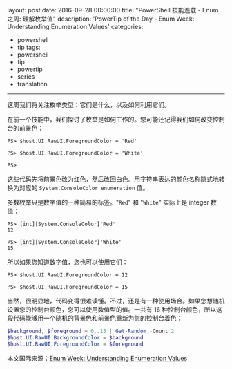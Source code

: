 ﻿layout: post
date: 2016-09-28 00:00:00
title: "PowerShell 技能连载 - Enum 之周: 理解枚举值"
description: 'PowerTip of the Day - Enum Week: Understanding Enumeration Values'
categories:
- powershell
- tip
tags:
- powershell
- tip
- powertip
- series
- translation
---
这周我们将关注枚举类型：它们是什么，以及如何利用它们。

在前一个技能中，我们探讨了枚举是如何工作的。您可能还记得我们如何改变控制台的前景色：

```shell
PS> $host.UI.RawUI.ForegroundColor = 'Red'

PS> $host.UI.RawUI.ForegroundColor = 'White'

PS>
```

这些代码先将前景色改为红色，然后改回白色。用字符串表达的颜色名称隐式地转换为对应的 `System.ConsoleColor enumeration` 值。

多数枚举只是数字值的一种简易的标签。"`Red`" 和 "`White`" 实际上是 integer 数值：

```shell
PS> [int][System.ConsoleColor]'Red'
12

PS> [int][System.ConsoleColor]'White'
15
```

所以如果您知道数字值，您也可以使用它们：

```shell
PS> $host.UI.RawUI.ForegroundColor = 12

PS> $host.UI.RawUI.ForegroundColor = 15
```

当然，很明显地，代码变得很难读懂。不过，还是有一种使用场合。如果您想随机设置您的控制台颜色，您可以使用数值型的值。一共有 16 种控制台颜色，所以这段代码能够用一个随机的背景色和前景色重新为您的控制台着色：

```powershell
$background, $foreground = 0..15 | Get-Random -Count 2 
$host.UI.RawUI.BackgroundColor = $background 
$host.UI.RawUI.ForegroundColor = $foreground
```

<!--more-->
本文国际来源：[Enum Week: Understanding Enumeration Values](http://community.idera.com/powershell/powertips/b/tips/posts/enum-week-understanding-enumeration-values)
